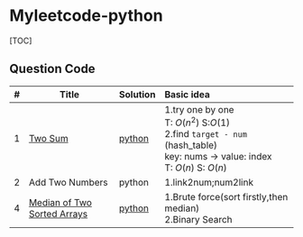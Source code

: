 # Myleetcode-python

[TOC]

## Question Code

| #    | Title                                                        | Solution                                                     | Basic idea                                                   |
| ---- | ------------------------------------------------------------ | ------------------------------------------------------------ | :----------------------------------------------------------- |
| 1    | [Two Sum](https://leetcode.com/problems/two-sum/)            | [python](https://github.com/haofengsiji/Myleetcode-python/blob/master/Qustion%20Code/1.Two%20Sum.py) | 1.try one by one <br />T: $O(n^2)$ S:$O(1)$<br />2.find `target - num` (hash_table)<br /> key: nums -> value: index<br />T: $O(n)$ S: $O(n)$ |
| 2    | Add Two Numbers                                              | python                                                       | 1.link2num;num2link                                          |
| 4    | [Median of Two Sorted Arrays](https://leetcode.com/problems/median-of-two-sorted-arrays/) | [python](https://github.com/haofengsiji/Myleetcode-python/blob/master/Qustion%20Code/4.%20Median%20of%20Two%20Sorted%20Arrays.py) | 1.Brute force(sort firstly,then median)<br />2.Binary Search |



​	



